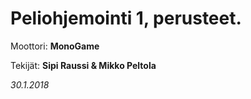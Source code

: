 # Peliohjemointi 1, perusteet. 

Moottori: **MonoGame**

Tekijät: **Sipi Raussi & Mikko Peltola**

*30.1.2018*